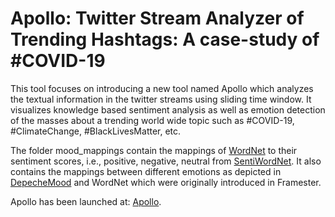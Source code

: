 # Apollo:  Twitter Stream Analyzer of Trending Hashtags: A case-study of #COVID-19

This tool focuses on introducing a new tool named Apollo which analyzes the textual information in the twitter streams using sliding time window. It visualizes knowledge based sentiment analysis as well as emotion detection of the masses about a trending world wide topic such as #COVID-19, #ClimateChange, #BlackLivesMatter, etc.

The folder mood_mappings contain the mappings of <a href="https://wordnet.princeton.edu/">WordNet</a> to their sentiment scores, i.e., positive, negative, neutral from <a href="https://github.com/aesuli/SentiWordNet">SentiWordNet</a>. It also contains the mappings between different emotions as depicted in <a href="https://github.com/marcoguerini/DepecheMood/releases/">DepecheMood</a> and WordNet which were originally introduced in Framester.

Apollo has been launched at: <a href="http://covid-twitter-stream.fiz-karlsruhe.de/">Apollo</a>.

